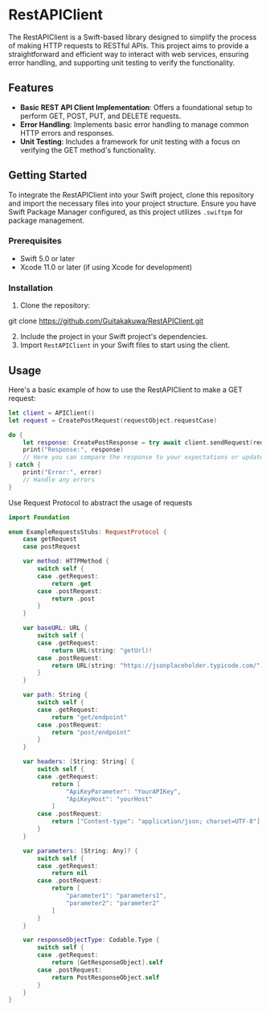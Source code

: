 # RestAPIClient

The RestAPIClient is a Swift-based library designed to simplify the process of making HTTP requests to RESTful APIs. This project aims to provide a straightforward and efficient way to interact with web services, ensuring error handling, and supporting unit testing to verify the functionality.

## Features

- **Basic REST API Client Implementation**: Offers a foundational setup to perform GET, POST, PUT, and DELETE requests.
- **Error Handling**: Implements basic error handling to manage common HTTP errors and responses.
- **Unit Testing**: Includes a framework for unit testing with a focus on verifying the GET method's functionality.

## Getting Started

To integrate the RestAPIClient into your Swift project, clone this repository and import the necessary files into your project structure. Ensure you have Swift Package Manager configured, as this project utilizes `.swiftpm` for package management.

### Prerequisites

- Swift 5.0 or later
- Xcode 11.0 or later (if using Xcode for development)

### Installation

1. Clone the repository:

git clone https://github.com/Guitakakuwa/RestAPIClient.git

2. Include the project in your Swift project's dependencies.
3. Import `RestAPIClient` in your Swift files to start using the client.

## Usage

Here's a basic example of how to use the RestAPIClient to make a GET request:
```swift
let client = APIClient()
let request = CreatePostRequest(requestObject.requestCase)

do {
    let response: CreatePostResponse = try await client.sendRequest(request: request)
    print("Response:", response)
    // Here you can compare the response to your expectations or update your UI accordingly
} catch {
    print("Error:", error)
    // Handle any errors
}
````
Use Request Protocol to abstract the usage of requests

```swift
import Foundation

enum ExampleRequestsStubs: RequestProtocol {
    case getRequest
    case postRequest

    var method: HTTPMethod {
        switch self {
        case .getRequest:
            return .get
        case .postRequest:
            return .post
        }
    }

    var baseURL: URL {
        switch self {
        case .getRequest:
            return URL(string: "getUrl)!
        case .postRequest:
            return URL(string: "https://jsonplaceholder.typicode.com/")!
        }
    }

    var path: String {
        switch self {
        case .getRequest:
            return "get/endpoint"
        case .postRequest:
            return "post/endpoint"
        }
    }

    var headers: [String: String] {
        switch self {
        case .getRequest:
            return [
                "ApiKeyParameter": "YourAPIKey",
                "ApiKeyHost": "yourHost"
            ]
        case .postRequest:
            return ["Content-type": "application/json; charset=UTF-8"]
        }
    }

    var parameters: [String: Any]? {
        switch self {
        case .getRequest:
            return nil
        case .postRequest:
            return [
                "parameter1": "parameters1",
                "parameter2": "parameter2"
            ]
        }
    }

    var responseObjectType: Codable.Type {
        switch self {
        case .getRequest:
            return [GetResponseObject].self
        case .postRequest:
            return PostResponseObject.self
        }
    }
}
```

